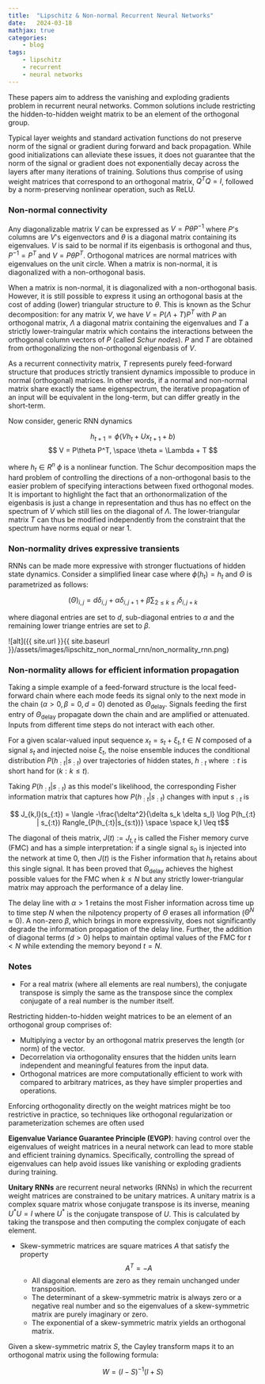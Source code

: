 ```yaml
---
title:  "Lipschitz & Non-normal Recurrent Neural Networks"
date:   2024-03-18
mathjax: true
categories:
    - blog
tags: 
    - lipschitz
    - recurrent
    - neural networks
---
```


These papers aim to address the vanishing and exploding gradients problem in recurrent neural networks. Common solutions include restricting the hidden-to-hidden weight matrix to be an element of the orthogonal group. 

Typical layer weights and standard activation functions do not preserve norm of the signal or gradient during forward and back propagation. While good initializations can alleviate these issues, it does not guarantee that the norm of the signal or gradient does not exponentially decay across the layers after many iterations of training. Solutions thus comprise of using weight matrices that correspond to an orthogonal matrix, $Q^TQ = I$, followed by a norm-preserving nonlinear operation, such as ReLU. 

### Non-normal connectivity

Any diagonalizable matrix $V$ can be expressed as $V = P\theta P^{-1}$ where $P$'s columns are $V$'s eigenvectors and $\theta$ is a diagonal matrix containing its eigenvalues. $V$ is said to be normal if its eigenbasis is orthogonal and thus, $P^{-1} = P^T$ and $V = P \theta P^T$. Orthogonal matrices are normal matrices with eigenvalues on the unit circle. When a matrix is non-normal, it is diagonalized with a non-orthogonal basis. 

When a matrix is non-normal, it is diagonalized with
a non-orthogonal basis. However, it is still possible to express it using an orthogonal basis at the
cost of adding (lower) triangular structure to $\theta$. This is known as the Schur decomposition: for any matrix $V$, we have $V = P(\Lambda + T)P^T$ with $P$ an orthogonal matrix, $\Lambda$ a diagonal matrix containing the eigenvalues and $T$ a strictly lower-traingular matrix which contains the interactions between the orthogonal column vectors of $P$ (called $\textit{Schur nodes}$). $P$ and $T$ are obtained from orthogonalizing the non-orthogonal eigenbasis of $V$.  

As a recurrent connectivity matrix, $T$ represents purely feed-forward structure that produces strictly transient dynamics impossible to produce in normal (orthogonal) matrices. In other words, if a normal and non-normal matrix share exactly the same eigenspectrum, the iterative propagation of an input will be equivalent in the long-term, but can differ greatly in the short-term.

Now consider, generic RNN dynamics

$$ h_{t+1} = \phi(V h_t + U x_{t+1} + b) $$
$$ V = P\theta P^T, \space \theta = \Lambda + T
$$

where $h_t \in R^n$ $\phi$ is a nonlinear function. The Schur decomposition maps the hard problem of controlling the directions of a non-orthogonal basis to the easier problem of specifying interactions between fixed orthogonal modes. It is important to highlight the fact that an orthonormalization of the eigenbasis is just a change in representation and thus has no effect on the spectrum of $V$ which still lies on the diagonal of $\Lambda$. The lower-triangular matrix $T$ can thus be modified independently from the constraint that the spectrum have norms equal or near 1.


### Non-normality drives expressive transients

RNNs can be made more expressive with stronger fluctuations of hidden state dynamics. Consider a simplified linear case where $\phi(h_t) = h_t$ and $\Theta$ is parametrized as follows:

$$ (\Theta)_{i, j} = d \delta_{i,j} + \alpha \delta_{i, j+1} + \beta \sum_{2 \leq k \leq i} \delta_{i, j+k} $$

where diagonal entries are set to $d$, sub-diagonal entries to $\alpha$ and the remaining lower triange entries are set to $\beta$. 

![alt]({{ site.url }}{{ site.baseurl }}/assets/images/lipschitz_non_normal_rnn/non_normality_rnn.png)

### Non-normality allows for efficient information propagation

Taking a simple example of a feed-forward structure is the local feed-forward chain where each mode feeds its signal only to the next mode in the chain ($\alpha > 0, \beta = 0, d = 0$) denoted as $\Theta_{\text{delay}}$. Signals feeding the first entry of $\Theta_{\text{delay}}$ propagate down the chain and are amplified or attenuated. Inputs from different time steps do not interact with each other. 

For a given scalar-valued input sequence $x_t = s_t + \xi_t, t \in N$ composed of a signal $s_t$ and injected noise $\xi_t$, the noise ensemble induces the conditional distribution $P(h_{:t} | s_{:t})$ over trajectories of hidden states, $h_{:t}$ where $:t$ is short hand for ($k : k \leq t$). 

Taking $P(h_{:t}|s_{:t})$ as this model's likelihood, the corresponding Fisher information matrix that captures how $P(h_{:t}|s_{:t})$ changes with input $s_{:t}$ is

$$ J_{k,l}(s_{:t}) = \langle -\frac{\delta^2}{\delta s_k \delta s_l} \log P(h_{:t} | s_{:t}) Rangle_{P(h_{:t}|s_{s:t})} \space \space k,l \leq t$$

The diagonal of theis matrix, $J(t) := J_{t,t}$ is called the Fisher memory curve (FMC) and has a simple interpretation: if a single signal $s_0$ is injected into the network at time 0, then $J(t)$ is the Fisher information that $h_t$ retains about this single signal. It has been proved that $\Theta_{\text{delay}}$  achieves the highest possible values for the FMC when $k \leq N$ but any strictly lower-triangular matrix may approach the performance of a delay line. 

The delay line with $\alpha > 1$ retains the most Fisher information across time up to time step $N$ when the nilpotency property of $\Theta$ erases all information ($\Theta^N \approx 0$). A non-zero $\beta$, which brings in more expressivity, does not significantly degrade the information propagation of the delay line. Further, the addition of diagonal terms ($d > 0$) helps to maintain optimal values of the FMC for $t < N$ while extending the memory beyond $t = N$. 

### Notes

* For a real matrix (where all elements are real numbers), the conjugate transpose is simply the same as the transpose since the complex conjugate of a real number is the number itself.

Restricting hidden-to-hidden weight matrices to be an element of an orthogonal group comprises of:

* Multiplying a vector by an orthogonal matrix preserves the length (or norm) of the vector. 
* Decorrelation via orthogonality ensures that the hidden units learn independent and meaningful features from the input data.
* Orthogonal matrices are more computationally efficient to work with compared to arbitrary matrices, as they have simpler properties and operations.

Enforcing orthogonality directly on the weight matrices might be too restrictive in practice, so techniques like orthogonal regularization or parameterization schemes are often used

**Eigenvalue Variance Guarantee Principle (EVGP)**: having control over the eigenvalues of weight matrices in a neural network can lead to more stable and efficient training dynamics. Specifically, controlling the spread of eigenvalues can help avoid issues like vanishing or exploding gradients during training.

**Unitary RNNs** are recurrent neural networks (RNNs) in which the recurrent weight matrices are constrained to be unitary matrices. A unitary matrix is a complex square matrix whose conjugate transpose is its inverse, meaning $U^*U=I$ where $U^*$ is the conjugate transpose of $U$. This is calculated by taking the transpose and then computing the complex conjugate of each element. 

* Skew-symmetric matrices are square matrices $A$ that satisfy the property $$A^T = -A$$
    * All diagonal elements are zero as they remain unchanged under transposition.
    * The determinant of a skew-symmetric matrix is always zero or a negative real number and so the eigenvalues of a skew-symmetric matrix are purely imaginary or zero.
    * The exponential of a skew-symmetric matrix yields an orthogonal matrix.

Given a skew-symmetric matrix $S$, the Cayley transform maps it to an orthogonal matrix using the following formula:

$$W = (I-S)^{-1}(I+S)$$
